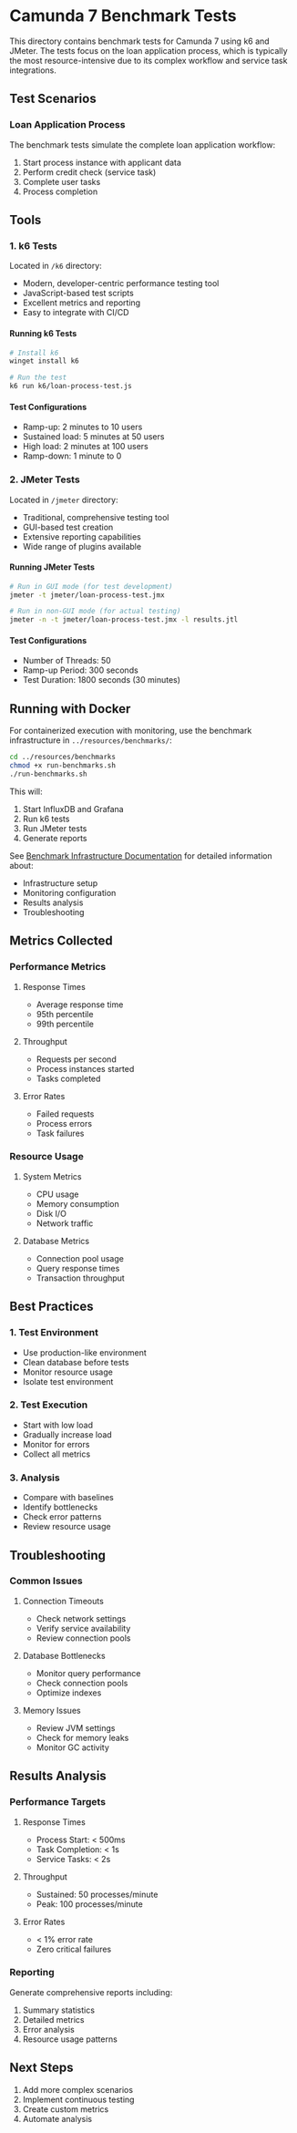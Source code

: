 # Camunda 7 Benchmark Tests

This directory contains benchmark tests for Camunda 7 using k6 and JMeter. The tests focus on the loan application process, which is typically the most resource-intensive due to its complex workflow and service task integrations.

## Test Scenarios

### Loan Application Process
The benchmark tests simulate the complete loan application workflow:
1. Start process instance with applicant data
2. Perform credit check (service task)
3. Complete user tasks
4. Process completion

## Tools

### 1. k6 Tests
Located in `/k6` directory:
- Modern, developer-centric performance testing tool
- JavaScript-based test scripts
- Excellent metrics and reporting
- Easy to integrate with CI/CD

#### Running k6 Tests
```bash
# Install k6
winget install k6

# Run the test
k6 run k6/loan-process-test.js
```

#### Test Configurations
- Ramp-up: 2 minutes to 10 users
- Sustained load: 5 minutes at 50 users
- High load: 2 minutes at 100 users
- Ramp-down: 1 minute to 0

### 2. JMeter Tests
Located in `/jmeter` directory:
- Traditional, comprehensive testing tool
- GUI-based test creation
- Extensive reporting capabilities
- Wide range of plugins available

#### Running JMeter Tests
```bash
# Run in GUI mode (for test development)
jmeter -t jmeter/loan-process-test.jmx

# Run in non-GUI mode (for actual testing)
jmeter -n -t jmeter/loan-process-test.jmx -l results.jtl
```

#### Test Configurations
- Number of Threads: 50
- Ramp-up Period: 300 seconds
- Test Duration: 1800 seconds (30 minutes)

## Running with Docker

For containerized execution with monitoring, use the benchmark infrastructure in `../resources/benchmarks/`:

```bash
cd ../resources/benchmarks
chmod +x run-benchmarks.sh
./run-benchmarks.sh
```

This will:
1. Start InfluxDB and Grafana
2. Run k6 tests
3. Run JMeter tests
4. Generate reports

See [Benchmark Infrastructure Documentation](../resources/benchmarks/benchmarks.md) for detailed information about:
- Infrastructure setup
- Monitoring configuration
- Results analysis
- Troubleshooting

## Metrics Collected

### Performance Metrics
1. Response Times
   - Average response time
   - 95th percentile
   - 99th percentile

2. Throughput
   - Requests per second
   - Process instances started
   - Tasks completed

3. Error Rates
   - Failed requests
   - Process errors
   - Task failures

### Resource Usage
1. System Metrics
   - CPU usage
   - Memory consumption
   - Disk I/O
   - Network traffic

2. Database Metrics
   - Connection pool usage
   - Query response times
   - Transaction throughput

## Best Practices

### 1. Test Environment
- Use production-like environment
- Clean database before tests
- Monitor resource usage
- Isolate test environment

### 2. Test Execution
- Start with low load
- Gradually increase load
- Monitor for errors
- Collect all metrics

### 3. Analysis
- Compare with baselines
- Identify bottlenecks
- Check error patterns
- Review resource usage

## Troubleshooting

### Common Issues
1. Connection Timeouts
   - Check network settings
   - Verify service availability
   - Review connection pools

2. Database Bottlenecks
   - Monitor query performance
   - Check connection pools
   - Optimize indexes

3. Memory Issues
   - Review JVM settings
   - Check for memory leaks
   - Monitor GC activity

## Results Analysis

### Performance Targets
1. Response Times
   - Process Start: < 500ms
   - Task Completion: < 1s
   - Service Tasks: < 2s

2. Throughput
   - Sustained: 50 processes/minute
   - Peak: 100 processes/minute

3. Error Rates
   - < 1% error rate
   - Zero critical failures

### Reporting
Generate comprehensive reports including:
1. Summary statistics
2. Detailed metrics
3. Error analysis
4. Resource usage patterns

## Next Steps
1. Add more complex scenarios
2. Implement continuous testing
3. Create custom metrics
4. Automate analysis